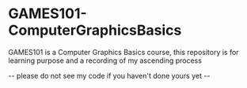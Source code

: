 # GAMES101-ComputerGraphicsBasics
GAMES101 is a Computer Graphics Basics course, this repository is for learning purpose and a recording of my ascending process


-- please do not see my code if you haven't done yours yet --
